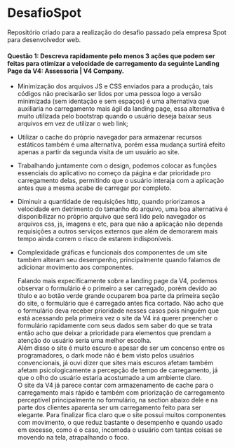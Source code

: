 # DesafioSpot
Repositório criado para a realização do desafio passado pela empresa Spot para desenvolvedor web.

#### Questão 1: Descreva rapidamente pelo menos 3 ações que podem ser feitas para otimizar a velocidade de carregamento da seguinte Landing Page da V4: Assessoria | V4 Company.

  - Minimização dos arquivos JS e CSS enviados para a produção, tais códigos não precisarão ser lidos por uma pessoa logo a versão minimizada (sem identação e sem espaços) é uma alternativa que auxiliaria no carregamento mais ágil da landing page, essa alternativa é muito utilizada pelo bootstrap quando o usuário deseja baixar seus arquivos em vez de utilizar o web link; 
  - Utilizar o cache do próprio navegador para armazenar recursos estáticos também é uma alternativa, porém essa mudança surtirá efeito apenas a partir da segunda visita de um usuário ao site.
  - Trabalhando juntamente com o design, podemos colocar as funções essenciais do aplicativo no começo da página e dar prioridade pro carregamento delas, permitindo que o usuário interaja com a aplicação antes que a mesma acabe de carregar por completo.
  - Diminuir a quantidade de requisições http, quando priorizamos a velocidade em detrimento do tamanho do arquivo, uma boa alternativa é disponibilizar no próprio arquivo que será lido pelo navegador os arquivos css, js, imagens e etc, para que não a aplicação não dependa requisições a outros serviços externos que além de demorarem mais tempo ainda correm o risco de estarem indisponíveis.
  - Complexidade gráficas e funcionais dos componentes de um site também alteram seu desempenho, principalmente quando falamos de adicionar movimento aos componentes.  

    Falando mais expecificamente sobre a landing page da V4, podemos observar o formulário é o primeiro a ser carregado, porém devido ao título e ao botão verde grande ocuparem boa parte da primeira seção do site, o formulário que é carregado antes fica cortado. Não acho que o formulário deva receber prioridade nesses casos pois ninguém que está acessando pela primeira vez o site da V4 irá querer preencher o formulário rapidamente com seus dados sem saber do que se trata então acho que deixar a prioridade para elementos que prendam a atenção do usuário seria uma melhor escolha.  
    Além disso o site é muito escuro e apesar de ser um concenso entre os programadores, o dark mode não é bem visto pelos usuários convencionais, já ouvi dizer que sites mais escuros afetam também afetam psicologicamente a percepção de tempo de carregamento, já que o olho do usuário estaria acostumado a um ambiente claro.  
    O site da V4 já parece contar com armazenamento de cache para o carregamento mais rápido e também com priorização de carregamento perceptível principalmente no formulário, na section abaixo dele e na parte dos clientes aparenta ser um carregamento feito para ser elegante. Para finalizar fica claro que o site possui muitos componentes com movimento, o que reduz bastante o desempenho e quando usado em excesso, como é o caso, incomoda o usuário com tantas coisas se movendo na tela, atrapalhando o foco.  
    
